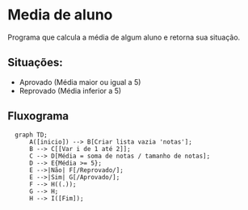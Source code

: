 # Media de aluno

Programa que calcula a média de algum aluno e retorna sua situação.

## Situações:
- Aprovado (Média maior ou igual a 5)
- Reprovado (Média inferior a 5)

## Fluxograma

```mermaid
  graph TD;
      A([inicio]) --> B[Criar lista vazia 'notas'];
      B --> C[[Var i de 1 até 2]];
      C --> D[Média = soma de notas / tamanho de notas];
      D --> E{Média >= 5};
      E -->|Não| F[/Reprovado/];
      E -->|Sim| G[/Aprovado/];
      F --> H((.));
      G --> H;
      H --> I([Fim]);
```
